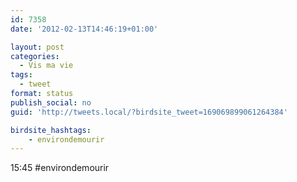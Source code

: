 ```yaml
---
id: 7358
date: '2012-02-13T14:46:19+01:00'

layout: post
categories:
  - Vis ma vie
tags:
  - tweet
format: status
publish_social: no
guid: 'http://tweets.local/?birdsite_tweet=169069899061264384'

birdsite_hashtags:
    - environdemourir
---
```


15:45 #environdemourir